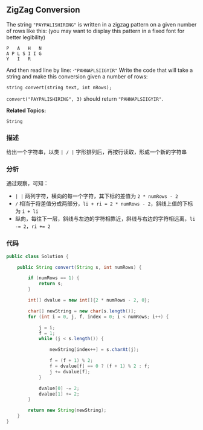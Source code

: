 ## ZigZag Conversion

The string `"PAYPALISHIRING"` is written in a zigzag pattern on a given number of rows like this: (you may want to display this pattern in a fixed font for better legibility)

```
P   A   H   N
A P L S I I G
Y   I   R
```

And then read line by line: ·`"PAHNAPLSIIGYIR"`
Write the code that will take a string and make this conversion given a number of rows:

```
string convert(string text, int nRows);
```

`convert("PAYPALISHIRING", 3)` should return `"PAHNAPLSIIGYIR"`.

**Related Topics:**

`String`

### 描述

给出一个字符串，以类 `| / |` 字形排列后，再按行读取，形成一个新的字符串

### 分析

通过观察，可知：
- `| |` 两列字符，横向的每一个字符，其下标的差值为 `2 * numRows - 2`
- `/` 相当于将差值分成两部分，`li + ri = 2 * numRows - 2`，斜线上值的下标为 `i + li`
- 纵向，每往下一层，斜线与左边的字符相靠近，斜线与右边的字符相远离，`li -= 2`，`ri += 2`

### 代码

```java
public class Solution {

    public String convert(String s, int numRows) {

        if (numRows == 1) {
            return s;
        }

        int[] dvalue = new int[]{2 * numRows - 2, 0};

        char[] newString = new char[s.length()];
        for (int i = 0, j, f, index = 0; i < numRows; i++) {

            j = i;
            f = 1;
            while (j < s.length()) {

                newString[index++] = s.charAt(j);

                f = (f + 1) % 2;
                f = dvalue[f] == 0 ? (f + 1) % 2 : f;
                j += dvalue[f];
            }

            dvalue[0] -= 2;
            dvalue[1] += 2;
        }

        return new String(newString);
    }
}
```